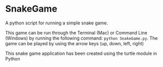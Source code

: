 # SnakeGame
A python script for running a simple snake game.

This game can be run through the Terminal (Mac) or Command Line (Windows) by running the following command:
`python SnakeGame.py`. The game can be played by using the arrow keys (up, down, left, right)

This snake game application has been created using the turtle module in Python
